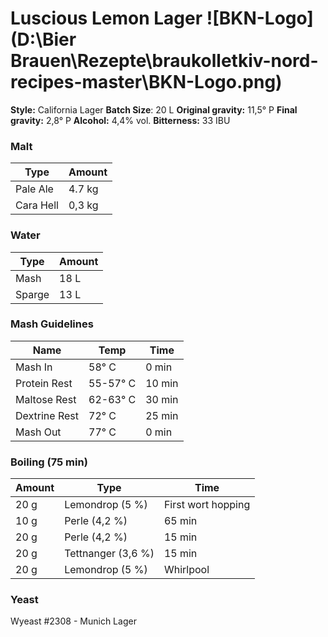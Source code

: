 # Luscious Lemon Lager                                  ![BKN-Logo](D:\Bier Brauen\Rezepte\braukolletkiv-nord-recipes-master\BKN-Logo.png)

**Style:** California Lager
**Batch Size**: 20 L
**Original gravity:** 11,5° P
**Final gravity:** 2,8° P
**Alcohol:** 4,4% vol.
**Bitterness:** 33 IBU

### Malt

| Type      | Amount |
| --------- | ------ |
| Pale Ale  | 4.7 kg |
| Cara Hell | 0,3 kg |

### Water

| Type   | Amount |
| ------ | ------ |
| Mash   | 18 L   |
| Sparge | 13 L   |

### Mash Guidelines 

| Name          | Temp     | Time   |
| ------------- | -------- | ------ |
| Mash In       | 58° C    | 0 min  |
| Protein Rest  | 55-57° C | 10 min |
| Maltose Rest  | 62-63° C | 30 min |
| Dextrine Rest | 72° C    | 25 min |
| Mash Out      | 77° C    | 0 min  |

### Boiling (75 min)

| Amount | Type               | Time               |
| ------ | ------------------ | ------------------ |
| 20 g   | Lemondrop (5 %)    | First wort hopping |
| 10 g   | Perle (4,2 %)      | 65 min             |
| 20 g   | Perle (4,2 %)      | 15 min             |
| 20 g   | Tettnanger (3,6 %) | 15 min             |
| 20 g   | Lemondrop (5 %)    | Whirlpool          |

### Yeast

Wyeast #2308 - Munich Lager



